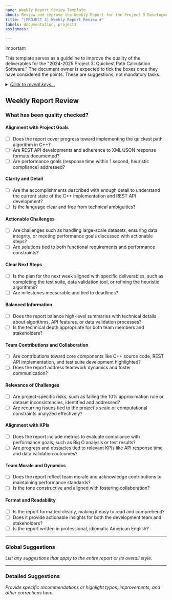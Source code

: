 ```yaml
---
name: Weekly Report Review Template
about: Review and improve the Weekly Report for the Project 3 Development.
title: "[PROJECT 3] Weekly Report Review #"
labels: documentation, project3
assignees: ''

---
```


> [!IMPORTANT]
> This template serves as a guideline to improve the quality of the deliverables for the "2024-2025 Project 3: Quickest Path Calculation Software." The document owner is expected to tick the boxes once they have considered the points. These are suggestions, not mandatory tasks.

<details>
<summary><em><ins>Click to reveal keys...</ins></em></summary>
  
#### Text Format
- **Bold**: replaced word in original text
- Normal: Citation from original text
- *Italic*: Comment
- ~~strikethrough~~: Original text to remove

#### Suggestions
- IMPROVEMENT: something to add, to be defined by document owner
- TYPO: a suggestion for correcting a found typo

</details>

## Weekly Report Review

### What has been quality checked?

#### **Alignment with Project Goals**

- [ ] Does the report cover progress toward implementing the quickest path algorithm in C++?  
- [ ] Are REST API developments and adherence to XML/JSON response formats documented?  
- [ ] Are performance goals (response time within 1 second, heuristic compliance) addressed?  

#### **Clarity and Detail**

- [ ] Are the accomplishments described with enough detail to understand the current state of the C++ implementation and REST API development?  
- [ ] Is the language clear and free from technical ambiguities?  

#### **Actionable Challenges**

- [ ] Are challenges such as handling large-scale datasets, ensuring data integrity, or meeting performance goals discussed with actionable steps?  
- [ ] Are solutions tied to both functional requirements and performance constraints?  

#### **Clear Next Steps**

- [ ] Is the plan for the next week aligned with specific deliverables, such as completing the test suite, data validation tool, or refining the heuristic algorithms?  
- [ ] Are milestones measurable and tied to deadlines?  

#### **Balanced Information**

- [ ] Does the report balance high-level summaries with technical details about algorithms, API features, or data validation processes?  
- [ ] Is the technical depth appropriate for both team members and stakeholders?  

#### **Team Contributions and Collaboration**

- [ ] Are contributions toward core components like C++ source code, REST API implementation, and test suite development highlighted?  
- [ ] Does the report address teamwork dynamics and foster communication?  

#### **Relevance of Challenges**

- [ ] Are project-specific risks, such as failing the 10% approximation rule or dataset inconsistencies, identified and addressed?  
- [ ] Are recurring issues tied to the project's scale or computational constraints analyzed effectively?  

#### **Alignment with KPIs**

- [ ] Does the report include metrics to evaluate compliance with performance goals, such as Big O analysis or test results?  
- [ ] Are progress and obstacles tied to relevant KPIs like API response time and data validation outcomes?  

#### **Team Morale and Dynamics**

- [ ] Does the report reflect team morale and acknowledge contributions to maintaining performance standards?  
- [ ] Is the tone constructive and aligned with fostering collaboration?  

#### **Format and Readability**

- [ ] Is the report formatted clearly, making it easy to read and comprehend?  
- [ ] Does it provide actionable insights for both the development team and stakeholders?  
- [ ] Is the report written in professional, idiomatic American English?  

---

### **Global Suggestions**

*List any suggestions that apply to the entire report or its overall style.*

---

### **Detailed Suggestions**

*Provide specific recommendations or highlight typos, improvements, and other corrections here.*
